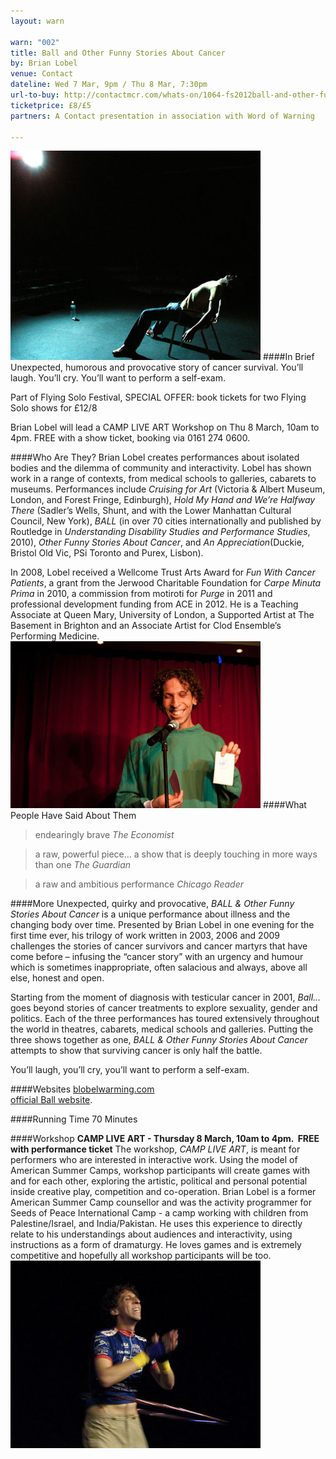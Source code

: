 ```yaml
---
layout: warn

warn: "002"
title: Ball and Other Funny Stories About Cancer
by: Brian Lobel
venue: Contact
dateline: Wed 7 Mar, 9pm / Thu 8 Mar, 7:30pm
url-to-buy: http://contactmcr.com/whats-on/1064-fs2012ball-and-other-funny-stories-about-cancer/booking/
ticketprice: £8/£5
partners: A Contact presentation in association with Word of Warning

---
```

![Brian Lobel](w2Brian3.jpg)
####In Brief
Unexpected, humorous and provocative story of cancer survival. You’ll laugh. You’ll cry. You’ll want to perform a self-exam. 

Part of Flying Solo Festival, SPECIAL OFFER: book tickets for two Flying Solo shows for £12/8

Brian Lobel will lead a CAMP LIVE ART Workshop on Thu 8 March, 10am to 4pm. FREE with a show ticket, booking via 0161 274 0600.  

####Who Are They?
Brian Lobel creates performances about isolated bodies and the dilemma of community and interactivity. Lobel has shown work in a range of contexts, from medical schools to galleries, cabarets to museums. Performances include *Cruising for Art* (Victoria & Albert Museum, London, and Forest Fringe, Edinburgh), *Hold My Hand and We’re Halfway There* (Sadler’s Wells, Shunt, and with the Lower Manhattan Cultural Council, New York), *BALL* (in over 70 cities internationally and published by Routledge in *Understanding Disability Studies and Performance Studies*, 2010), *Other Funny Stories About Cancer*, and *An Appreciation*(Duckie, Bristol Old Vic, PSi Toronto and Purex, Lisbon).   

In 2008, Lobel received a Wellcome Trust Arts Award for *Fun With Cancer Patients*, a grant from the Jerwood Charitable Foundation for *Carpe Minuta Prima* in 2010, a commission from motiroti for *Purge* in 2011 and professional development funding from ACE in 2012. He is a Teaching Associate at Queen Mary, University of London, a Supported Artist at The Basement in Brighton and an Associate Artist for Clod Ensemble’s Performing Medicine.
![Brian Lobel](w2Brian1.jpg)
####What People Have Said About Them
>endearingly brave *The Economist* 
 
>a raw, powerful piece… a show that is deeply touching in more ways than one *The Guardian*   

>a raw and ambitious performance *Chicago Reader*    

####More
Unexpected, quirky and provocative, *BALL & Other Funny Stories About Cancer* is a unique performance about illness and the changing body over time. Presented by Brian Lobel in one evening for the first time ever, his trilogy of work written in 2003, 2006 and 2009 challenges the stories of cancer survivors and cancer martyrs that have come before – infusing the “cancer story” with an urgency and humour which is sometimes inappropriate, often salacious and always, above all else, honest and open.    

Starting from the moment of diagnosis with testicular cancer in 2001, *Ball…* goes beyond stories of cancer treatments to explore sexuality, gender and politics. Each of the three performances has toured extensively throughout the world in theatres, cabarets, medical schools and galleries. Putting the three shows together as one, *BALL & Other Funny Stories About Cancer* attempts to show that surviving cancer is only half the battle.    

You’ll laugh, you’ll cry, you’ll want to perform a self-exam.    

####Websites
[blobelwarming.com](http://www.blobelwarming.com/)     
[official Ball website](http://brianlobel.freeservers.com/BALL1.htm). 

####Running Time
70 Minutes

####Workshop
**CAMP LIVE ART  - Thursday 8 March, 10am to 4pm.  FREE with performance ticket**
The workshop, *CAMP LIVE ART*, is meant for performers who are interested in interactive work. Using the model of American Summer Camps, workshop participants will create games with and for each other, exploring the artistic, political and personal potential inside creative play, competition and co-operation. Brian Lobel is a former American Summer Camp counsellor and was the activity programmer for Seeds of Peace International Camp - a camp working with children from Palestine/Israel, and India/Pakistan. He uses this experience to directly relate to his understandings about audiences and interactivity, using instructions as a form of dramaturgy. He loves games and is extremely competitive and hopefully all workshop participants will be too.
![Brian Lobel](w2Brian2.jpg)